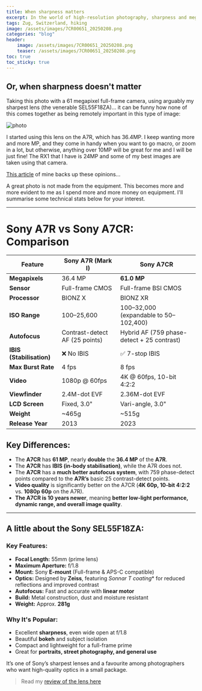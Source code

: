 ```yaml
---
title: When sharpness matters
excerpt: In the world of high-resolution photography, sharpness and megapixels often take centre stage. However, as I reflect on my experience with Sony’s powerful A7CR and its impressive 61 MP sensor, I realise that sometimes, it’s not the technical specs that matter most. For this image, shot with my sharpest lens, the SEL55F18ZA, it’s the atmosphere, the moment, and the feeling that take precedence. Gear is just a tool — the art of photography lies in the story we capture, not in the megapixels we use to do so.
tags: Zug, Switzerland, hiking
image: /assets/images/7CR00651_20250208.png
categories: "blog"
header:
    image: /assets/images/7CR00651_20250208.png
    teaser: /assets/images/7CR00651_20250208.png
toc: true
toc_sticky: true
---
```


## Or, when sharpness doesn't matter

Taking this photo with a 61 megapixel full-frame camera, using arguably my sharpest lens (the venerable SEL55F18ZA)... it can be funny how none of this comes together as being remotely important in this type of image:

![photo](/assets/images/7CR00651_20250208.png)

I started using this lens on the A7R, which has 36.4MP. I keep wanting more and more MP, and they come in handy when you want to go macro, or zoom in a lot, but otherwise, anything over 10MP will be great for me and I will be just fine! The RX1 that I have is 24MP and some of my best images are taken using that camera. 

[This article](http://www.martinirwinphotography.com/blog/2014/04/13/a7r-vs-rx1.html) of mine backs up these opinions...

A great photo is not made from the equipment. This becomes more and more evident to me as I spend more and more money on equipment. I'll summarise some technical stats below for your interest.

***

# Sony A7R vs Sony A7CR: Comparison

| Feature         | Sony A7R (Mark I) | Sony A7CR |
|---------------|------------------|-----------|
| **Megapixels** | 36.4 MP | **61.0 MP** |
| **Sensor** | Full-frame CMOS | Full-frame BSI CMOS |
| **Processor** | BIONZ X | BIONZ XR |
| **ISO Range** | 100–25,600 | 100–32,000 (expandable to 50–102,400) |
| **Autofocus** | Contrast-detect AF (25 points) | Hybrid AF (759 phase-detect + 25 contrast) |
| **IBIS (Stabilisation)** | ❌ No IBIS | ✅ 7-stop IBIS |
| **Max Burst Rate** | 4 fps | 8 fps |
| **Video** | 1080p @ 60fps | 4K @ 60fps, 10-bit 4:2:2 |
| **Viewfinder** | 2.4M-dot EVF | 2.36M-dot EVF |
| **LCD Screen** | Fixed, 3.0" | Vari-angle, 3.0" |
| **Weight** | ~465g | ~515g |
| **Release Year** | 2013 | 2023 |

## Key Differences:
- The **A7CR** has **61 MP**, nearly **double** the **36.4 MP** of the **A7R**.  
- The **A7CR** has **IBIS (in-body stabilisation)**, while the A7R does not.  
- The **A7CR** has a **much better autofocus system**, with 759 phase-detect points compared to the **A7R’s** basic 25 contrast-detect points.  
- **Video quality** is significantly better on the A7CR (**4K 60p, 10-bit 4:2:2** vs. **1080p 60p** on the A7R).  
- **The A7CR is 10 years newer**, meaning **better low-light performance, dynamic range, and overall image quality**.  

***

## A little about the <strong>Sony SEL55F18ZA</strong>:

### Key Features:
- **Focal Length:** 55mm (prime lens)  
- **Maximum Aperture:** f/1.8  
- **Mount:** Sony **E-mount** (Full-frame & APS-C compatible)  
- **Optics:** Designed by **Zeiss**, featuring **Sonnar T* coating** for reduced reflections and improved contrast  
- **Autofocus:** Fast and accurate with **linear motor**  
- **Build:** Metal construction, dust and moisture resistant  
- **Weight:** Approx. **281g**  

### Why It's Popular:
- Excellent **sharpness**, even wide open at f/1.8  
- Beautiful **bokeh** and subject isolation  
- Compact and lightweight for a full-frame prime  
- Great for **portraits, street photography, and general use**  

It’s one of Sony’s sharpest lenses and a favourite among photographers who want high-quality optics in a small package.

>Read my [review of the lens here](/review/sony-zeiss-sonnar-t-fe-55mm-f18-za-review)

